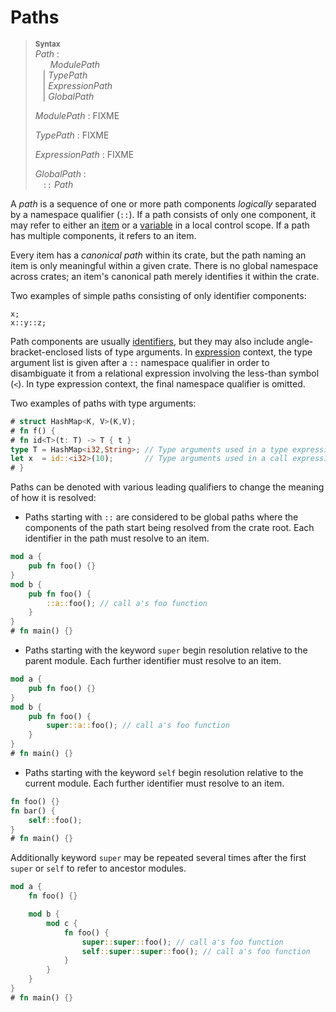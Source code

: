 # Paths

<!-- FIXME: why is this in the Lexical section? -->

> **<sup>Syntax</sup>**  
> _Path_ :  
> &nbsp;&nbsp; &nbsp;&nbsp; _ModulePath_  
> &nbsp;&nbsp; | _TypePath_  
> &nbsp;&nbsp; | _ExpressionPath_  
> &nbsp;&nbsp; | _GlobalPath_  
>  
> _ModulePath_ : FIXME  
>  
> _TypePath_ : FIXME  
>  
> _ExpressionPath_ : FIXME  
>  
> _GlobalPath_ :  
> &nbsp;&nbsp; `::` _Path_  

A _path_ is a sequence of one or more path components _logically_ separated by
a namespace qualifier (`::`). If a path consists of only one component, it may
refer to either an [item] or a [variable] in a local control
scope. If a path has multiple components, it refers to an item.

[item]: items.html
[variable]: variables.html

Every item has a _canonical path_ within its crate, but the path naming an item
is only meaningful within a given crate. There is no global namespace across
crates; an item's canonical path merely identifies it within the crate.

Two examples of simple paths consisting of only identifier components:

```rust,ignore
x;
x::y::z;
```

Path components are usually [identifiers], but they may
also include angle-bracket-enclosed lists of type arguments. In
[expression] context, the type argument list is given
after a `::` namespace qualifier in order to disambiguate it from a
relational expression involving the less-than symbol (`<`). In type
expression context, the final namespace qualifier is omitted.

[identifiers]: identifiers.html
[expression]: expressions.html

Two examples of paths with type arguments:

```rust
# struct HashMap<K, V>(K,V);
# fn f() {
# fn id<T>(t: T) -> T { t }
type T = HashMap<i32,String>; // Type arguments used in a type expression
let x  = id::<i32>(10);       // Type arguments used in a call expression
# }
```

Paths can be denoted with various leading qualifiers to change the meaning of
how it is resolved:

* Paths starting with `::` are considered to be global paths where the
  components of the path start being resolved from the crate root. Each
  identifier in the path must resolve to an item.

```rust
mod a {
    pub fn foo() {}
}
mod b {
    pub fn foo() {
        ::a::foo(); // call a's foo function
    }
}
# fn main() {}
```

* Paths starting with the keyword `super` begin resolution relative to the
  parent module. Each further identifier must resolve to an item.

```rust
mod a {
    pub fn foo() {}
}
mod b {
    pub fn foo() {
        super::a::foo(); // call a's foo function
    }
}
# fn main() {}
```

* Paths starting with the keyword `self` begin resolution relative to the
  current module. Each further identifier must resolve to an item.

```rust
fn foo() {}
fn bar() {
    self::foo();
}
# fn main() {}
```

Additionally keyword `super` may be repeated several times after the first
`super` or `self` to refer to ancestor modules.

```rust
mod a {
    fn foo() {}

    mod b {
        mod c {
            fn foo() {
                super::super::foo(); // call a's foo function
                self::super::super::foo(); // call a's foo function
            }
        }
    }
}
# fn main() {}
```
